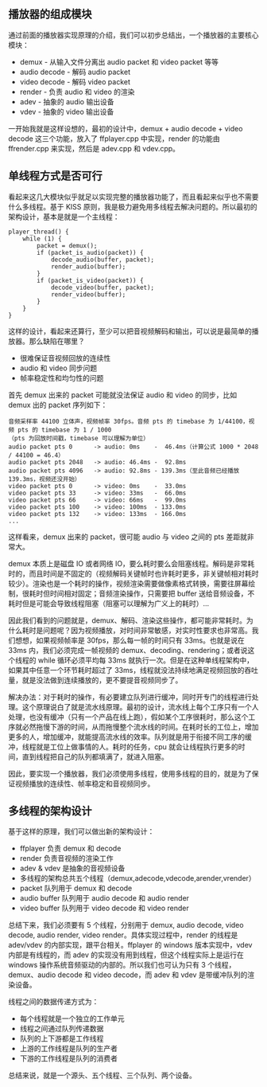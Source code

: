 

## 播放器的组成模块

通过前面的播放器实现原理的介绍，我们可以初步总结出，一个播放器的主要核心模块：


* demux        - 从输入文件分离出 audio packet 和 video packet 等等
* audio decode - 解码 audio packet
* video decode - 解码 video packet
* render       - 负责 audio 和 video 的渲染
* adev         - 抽象的 audio 输出设备
* vdev         - 抽象的 video 输出设备


一开始我就是这样设想的，最初的设计中，demux + audio decode + video decode 这三个功能，放入了 ffplayer.cpp 中实现，render 的功能由 ffrender.cpp 来实现，然后是 adev.cpp 和 vdev.cpp。


## 单线程方式是否可行

看起来这几大模块似乎就足以实现完整的播放器功能了，而且看起来似乎也不需要什么多线程。基于 KISS 原则，我是极力避免用多线程去解决问题的。所以最初的架构设计，基本是就是一个主线程：

    player_thread() {
        while (1) {
            packet = demux();
            if (packet_is_audio(packet)) {
                decode_audio(buffer, packet);
                render_audio(buffer);
            }
            if (packet_is_video(packet)) {
                decode_video(buffer, packet);
                render_video(buffer);
            }
        }
    }

这样的设计，看起来还算行，至少可以把音视频解码和输出，可以说是最简单的播放器。那么缺陷在哪里？

* 很难保证音视频回放的连续性
* audio 和 video 同步问题
* 帧率稳定性和均匀性的问题


首先 demux 出来的 packet 可能就没法保证 audio 和 video 的同步，比如 demux 出的 packet 序列如下：

    音频采样率 44100 立体声，视频帧率 30fps。音频 pts 的 timebase 为 1/44100，视频 pts 的 timebase 为 1 / 1000
    （pts 为回放时间戳，timebase 可以理解为单位）
    audio packet pts 0      -> audio: 0ms    -  46.4ms（计算公式 1000 * 2048 / 44100 = 46.4）
    audio packet pts 2048   -> audio: 46.4ms -  92.8ms
    audio packet pts 4096   -> audio: 92.8ms - 139.3ms（至此音频已经播放 139.3ms，视频还没开始）
    video packet pts 0      -> video: 0ms    -  33.0ms
    video packet pts 33     -> video: 33ms   -  66.0ms
    video packet pts 66     -> video: 66ms   -  99.0ms
    video packet pts 100    -> video: 100ms  - 133.0ms
    video packet pts 132    -> video: 133ms  - 166.0ms
    ...

这样看来，demux 出来的 packet，很可能 audio 与 video 之间的 pts 差距就非常大。

demux 本质上是磁盘 IO 或者网络 IO，要么耗时要么会阻塞线程。解码是非常耗时的，而且时间是不固定的（视频解码关键帧时也许耗时更多，非关键帧相对耗时较少）。渲染也是一个耗时的操作，视频渲染需要做像素格式转换，需要往屏幕绘制，很耗时但时间相对固定；音频渲染操作，只需要把 buffer 送给音频设备，不耗时但是可能会导致线程阻塞（阻塞可以理解为广义上的耗时）...

因此我们看到的问题就是，demux、解码、渲染这些操作，都可能非常耗时。为什么耗时是问题呢？因为视频播放，对时间非常敏感，对实时性要求也非常高。我们想想，如果视频帧率是 30fps，那么每一帧的时间只有 33ms。也就是说在 33ms 内，我们必须完成一帧视频的 demux、decoding、rendering；或者说这个线程的 while 循环必须平均每 33ms 就执行一次。但是在这种单线程架构中，如果其中任意一个环节耗时超过了 33ms，线程就没法持续地满足视频回放的吞吐量，就是没法做到连续播放的，更不要提音视频同步了。

解决办法：对于耗时的操作，有必要建立队列进行缓冲，同时开专门的线程进行处理。这个原理说白了就是流水线原理。最初的设计，流水线上每个工序只有一个人处理，也没有缓冲（只有一个产品在线上跑），假如某个工序很耗时，那么这个工序就必然拖慢下游的时间，从而拖慢整个流水线的时间。在耗时长的工位上，增加更多的人，增加缓冲，就能提高流水线的效率。队列就是用于衔接不同工序的缓冲，线程就是工位上做事情的人。耗时的任务，cpu 就会让线程执行更多的时间，直到线程把自己的队列都填满了，就进入阻塞。

因此，要实现一个播放器，我们必须使用多线程，使用多线程的目的，就是为了保证视频播放的连续性、帧率稳定和音视频同步。

## 多线程的架构设计

基于这样的原理，我们可以做出新的架构设计：

* ffplayer 负责 demux 和 decode
* render 负责音视频的渲染工作
* adev & vdev 是抽象的音视频设备
* 多线程的架构总共五个线程（demux,adecode,vdecode,arender,vrender）
* packet 队列用于 demux 和 decode
* audio buffer 队列用于 audio decode 和 audio render
* video buffer 队列用于 video decode 和 video render


总结下来，我们必须要有 5 个线程，分别用于 demux, audio decode, video decode, audio render, video render。具体实现过程中，render 的线程是 adev/vdev 的内部实现，跟平台相关。ffplayer 的 windows 版本实现中，vdev 内部是有线程的，而 adev 的实现没有用到线程，但这个线程实际上是运行在 windows 操作系统音频驱动的内部的。所以我们也可认为只有 3 个线程，demux、audio decode 和 video decode，而 adev 和 vdev 是带缓冲队列的渲染设备。


线程之间的数据传递方式为：

* 每个线程就是一个独立的工作单元
* 线程之间通过队列传递数据
* 队列的上下游都是工作线程
* 上游的工作线程是队列的生产者
* 下游的工作线程是队列的消费者


总结来说，就是一个源头、五个线程、三个队列、两个设备。





